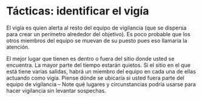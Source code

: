 [Title]: # (Tácticas:  Identificar el vigía)
[Difficulty]: # (Avanzado)
[Order]: # (0)

#  Tácticas: identificar el vigía

 El vigía es quien alerta al resto del equipo de vigilancia (que se dispersa para crear un perímetro alrededor del objetivo). Es poco probable que los otros miembros del equipo se muevan de su puesto pues eso llamaría la atención.

El mejor lugar que tienen es dentro o fuera del sitio donde usted se encuentra. La mayor parte del tiempo estarán quietos. Si el sitio en el que está tiene varias salidas, habrá un miembro del equipo en cada una de ellas actuando como vigía. Piense dónde se ubicaría si usted fuera parte del equipo de vigilancia – Note qué lugares y circunstancias podría usarse para hacer vigilancia sin levantar sospechas.